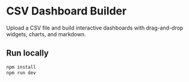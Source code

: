 # CSV Dashboard Builder

Upload a CSV file and build interactive dashboards with drag-and-drop widgets, charts, and markdown.

## Run locally

```bash
npm install
npm run dev

```
